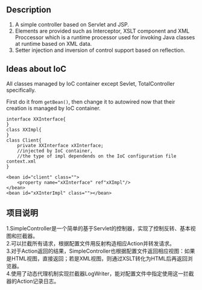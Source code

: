 ## Description

1. A simple controller based on Servlet and JSP.
2. Elements are provided such as Interceptor, XSLT component and XML Proccessor which is a runtime processor used for invoking Java classes at runtime based on XML data.
3. Setter injection and inversion of control support based on reflection.

## Ideas about IoC
All classes managed by IoC container except Sevlet, TotalController specifically.

First do it from `getBean()`, then change it to autowired now that their creation is managed by IoC container.
```
interface XXInterface{
}
class XXImpl{
}
class Client{
    private XXInterface xXInterface;
    //injected by IoC container, 
    //the type of impl dependends on the IoC configuration file context.xml
}

<bean id="client" class="">
    <property name="xXInterface" ref"xXImpl"/>
</bean>
<bean id="xXInterImpl" class=""></bean>
```

## 项目说明

1.SimpleController是一个简单的基于Servlet的控制器，实现了控制反转、基本视图和拦截器。  
2.可以拦截所有请求，根据配置文件用反射构造相应Action并转发请求。  
3.对于Action返回的结果，SimpleController也根据配置文件返回相应视图：如果是HTML视图，直接返回；若是XML视图，则通过XSLT转化为HTML后再返回浏览器。  
4.使用了动态代理机制实现拦截器LogWriter，能对配置文件中指定使用这一拦截器的Action记录日志。  


